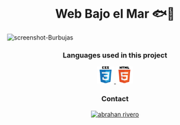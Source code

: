 
<h1 align="center">Web Bajo el Mar 🐟🐠</h1>


![screenshot-Burbujas](https://user-images.githubusercontent.com/78152546/133913115-6ffcbda3-e377-4151-b656-c5c1faab32e7.png)

<h3 align="center">Languages used in this project</h3>
<p align="center"> <a href="https://www.w3schools.com/css/" target="_blank"> <img src="https://raw.githubusercontent.com/devicons/devicon/master/icons/css3/css3-original-wordmark.svg" alt="css3" width="40" height="40"/> </a> <a href="https://www.w3.org/html/" target="_blank"> <img src="https://raw.githubusercontent.com/devicons/devicon/master/icons/html5/html5-original-wordmark.svg" alt="html5" width="40" height="40"/> </a> </p>

<h3 align="center">Contact</h3>
<p align="center">
<a href="https://linkedin.com/in/abrahan-rivero-b2a1191ba" target="blank"><img align="center" src="https://raw.githubusercontent.com/rahuldkjain/github-profile-readme-generator/master/src/images/icons/Social/linked-in-alt.svg" alt="abrahan rivero" height="30" width="40" /></a>
</p>
